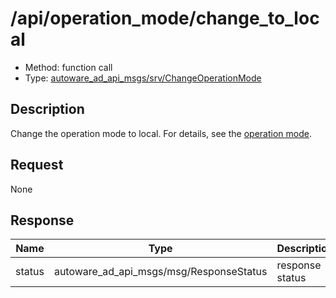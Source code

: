 # /api/operation_mode/change_to_local

- Method: function call
- Type: [autoware_ad_api_msgs/srv/ChangeOperationMode](../../../types/autoware_ad_api_msgs/srv/change_operation_mode.md)

## Description

Change the operation mode to local. For details, see the [operation mode](./index.md).

## Request

None

## Response

| Name   | Type                                    | Description     |
| ------ | --------------------------------------- | --------------- |
| status | autoware_ad_api_msgs/msg/ResponseStatus | response status |
